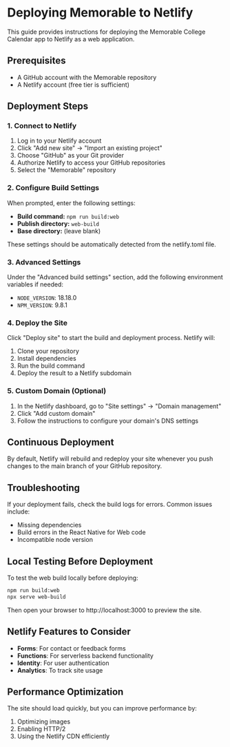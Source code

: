 # Deploying Memorable to Netlify

This guide provides instructions for deploying the Memorable College Calendar app to Netlify as a web application.

## Prerequisites

- A GitHub account with the Memorable repository
- A Netlify account (free tier is sufficient)

## Deployment Steps

### 1. Connect to Netlify

1. Log in to your Netlify account
2. Click "Add new site" → "Import an existing project"
3. Choose "GitHub" as your Git provider
4. Authorize Netlify to access your GitHub repositories
5. Select the "Memorable" repository

### 2. Configure Build Settings

When prompted, enter the following settings:

- **Build command:** `npm run build:web`
- **Publish directory:** `web-build`
- **Base directory:** (leave blank)

These settings should be automatically detected from the netlify.toml file.

### 3. Advanced Settings

Under the "Advanced build settings" section, add the following environment variables if needed:

- `NODE_VERSION`: 18.18.0
- `NPM_VERSION`: 9.8.1

### 4. Deploy the Site

Click "Deploy site" to start the build and deployment process. Netlify will:
1. Clone your repository
2. Install dependencies
3. Run the build command
4. Deploy the result to a Netlify subdomain

### 5. Custom Domain (Optional)

1. In the Netlify dashboard, go to "Site settings" → "Domain management"
2. Click "Add custom domain"
3. Follow the instructions to configure your domain's DNS settings

## Continuous Deployment

By default, Netlify will rebuild and redeploy your site whenever you push changes to the main branch of your GitHub repository.

## Troubleshooting

If your deployment fails, check the build logs for errors. Common issues include:

- Missing dependencies
- Build errors in the React Native for Web code
- Incompatible node version

## Local Testing Before Deployment

To test the web build locally before deploying:

```bash
npm run build:web
npx serve web-build
```

Then open your browser to http://localhost:3000 to preview the site.

## Netlify Features to Consider

- **Forms**: For contact or feedback forms
- **Functions**: For serverless backend functionality
- **Identity**: For user authentication
- **Analytics**: To track site usage

## Performance Optimization

The site should load quickly, but you can improve performance by:

1. Optimizing images
2. Enabling HTTP/2
3. Using the Netlify CDN efficiently 